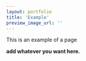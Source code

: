```yaml
---
layout: portfolio
title: 'Example'
preview_image_url: ''
---
```


This is an example of a page

**add whatever you want here.**

